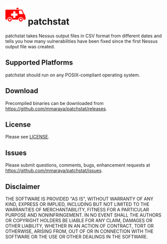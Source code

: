 ![patchstat logo](icon.png "patchstat") patchstat 
==================================================

patchstat takes Nessus output files in CSV format from different dates and tells you how many vulnerabilities have been fixed since the first Nessus output file was created.

Supported Platforms
-------------------

patchstat should run on any POSIX-compliant operating system.

Download
--------

Precompiled binaries can be downloaded from https://github.com/mmaraya/patchstat/releases.

License
-------

Please see [LICENSE](LICENSE.md).

Issues
------

Please submit questions, comments, bugs, enhancement requests at https://github.com/mmaraya/patchstat/issues.

Disclaimer
----------

THE SOFTWARE IS PROVIDED "AS IS", WITHOUT WARRANTY OF ANY KIND, EXPRESS OR IMPLIED, INCLUDING BUT NOT LIMITED TO THE WARRANTIES OF MERCHANTABILITY, FITNESS FOR A PARTICULAR PURPOSE AND NONINFRINGEMENT. IN NO EVENT SHALL THE AUTHORS OR COPYRIGHT HOLDERS BE LIABLE FOR ANY CLAIM, DAMAGES OR OTHER LIABILITY, WHETHER IN AN ACTION OF CONTRACT, TORT OR OTHERWISE, ARISING FROM, OUT OF OR IN CONNECTION WITH THE SOFTWARE OR THE USE OR OTHER DEALINGS IN THE SOFTWARE.
